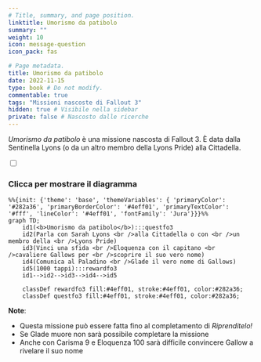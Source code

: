 ```yaml
---
# Title, summary, and page position.
linktitle: Umorismo da patibolo
summary: ""
weight: 10
icon: message-question
icon_pack: fas

# Page metadata.
title: Umorismo da patibolo
date: 2022-11-15
type: book # Do not modify.
commentable: true
tags: "Missioni nascoste di Fallout 3"
hidden: true # Visibile nella sidebar
private: false # Nascosto dalle ricerche
---
```


<div class="fo3">

*Umorismo da patibolo* è una missione nascosta di Fallout 3. È data dalla Sentinella Lyons (o da un altro membro della Lyons Pride) alla Cittadella.



<section class="chart-collapse">
<input type="checkbox" name="collapse2" id="handle2">
<h3 class="handle">
<label for="handle2">Clicca per mostrare il diagramma</label>
</h3>
<div class="content">

```mermaid
%%{init: {'theme': 'base', 'themeVariables': { 'primaryColor': '#282a36', 'primaryBorderColor': '#4eff01', 'primaryTextColor': '#fff', 'lineColor': '#4eff01', 'fontFamily': 'Jura'}}}%%
graph TD;
    id1(<b>Umorismo da patibolo</b>):::questfo3
    id2(Parla con Sarah Lyons <br />alla Cittadella o con <br />un membro della <br />Lyons Pride)
    id3(Vinci una sfida <br />Eloquenza con il capitano <br />cavaliere Gallows per <br />scoprire il suo vero nome)
    id4(Comunica al Paladino <br />Glade il vero nome di Gallows)
    id5(1000 tappi):::rewardfo3
    id1-->id2-->id3-->id4-->id5
    
    classDef rewardfo3 fill:#4eff01, stroke:#4eff01, color:#282a36;
    classDef questfo3 fill:#4eff01, stroke:#4eff01, color:#282a36;
```

</div>
</section>

**Note**:
- Questa missione può essere fatta fino al completamento di *Riprenditelo!*
- Se Glade muore non sarà possibile completare la missione
- Anche con Carisma 9 e Eloquenza 100 sarà difficile convincere Gallow a rivelare il suo nome


</div>